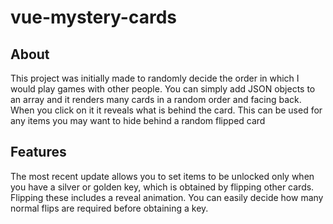 # vue-mystery-cards

## About
This project was initially made to randomly decide the order in which I would play games with other people. You can simply add JSON objects to an array and it renders many cards in a random order and facing back. When you click on it it reveals what is behind the card. This can be used for any items you may want to hide behind a random flipped card

## Features
The most recent update allows you to set items to be unlocked only when you have a silver or golden key, which is obtained by flipping other cards. Flipping these includes a reveal animation. You can easily decide how many normal flips are required before obtaining a key.
